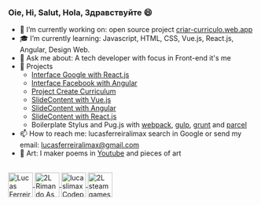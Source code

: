 ### Oie, Hi, Salut, Hola, Здравствуйте 😄

- 💼 I’m currently working on: open source project [criar-curriculo.web.app](https://criar-curriculo.web.app)
- 🎓 I’m currently learning: Javascript, HTML, CSS, Vue.js, React.js, Angular, Design Web.
- 💬 Ask me about: A tech developer with focus in Front-end it's me
- 🌿 Projects
  * [Interface Google with React.js](https://g00gle-reactjs.web.app)
  * [Interface Facebook with Angular](https://angular-facebook.web.app)
  * [Project Create Curriculum](https://criar-curriculo.web.app)
  * [SlideContent with Vue.js](https://slidecontent-vuejs.web.app)
  * [SlideContent with Angular](https://angular-slidecontent.web.app)
  * [SlideContent with React.js](https://slidecontent-reactjs.web.app)
  * Boilerplate Stylus and Pug.js with [webpack](https://github.com/lucasferreiralimax/webpack_work), [gulp](https://github.com/lucasferreiralimax/gulp_work), [grunt](https://github.com/lucasferreiralimax/grunt_work) and [parcel](https://github.com/lucasferreiralimax/parcel_work)
- 📫 How to reach me: lucasferreiralimax search in Google or send my email: lucasferreiralimax@gmail.com
- 🎨 Art: I maker poems in [Youtube](https://www.youtube.com/channel/UCxvF9bQs3PAasQJoNfeX-og) and pieces of art

<br>

<a href="https://www.linkedin.com/in/lucasferreiralimax/" target="_blank">
  <img align="center" alt="Lucas Ferreira de Lima LinkdeIN" width="50px" src="https://www.flaticon.com/svg/static/icons/svg/174/174857.svg" />
</a>
<a href="https://www.youtube.com/channel/UCxvF9bQs3PAasQJoNfeX-og" target="_blank">
  <img align="center" alt="2L Rimando As Poesias Youtube" width="50px" src="https://www.flaticon.com/svg/static/icons/svg/1384/1384060.svg" />
</a>
<a href="https://codepen.io/lucaslimax" target="_blank">
  <img align="center" alt="lucaslimax Codepen" width="50px" src="https://www.flaticon.com/svg/static/icons/svg/2111/2111351.svg" />
</a>
<a href="https://steamcommunity.com/id/lucaslima1337" target="_blank">
  <img align="center" alt="2L steam games" width="50px" src="https://upload.wikimedia.org/wikipedia/commons/c/c1/Steam_Logo.png" />
</a>
